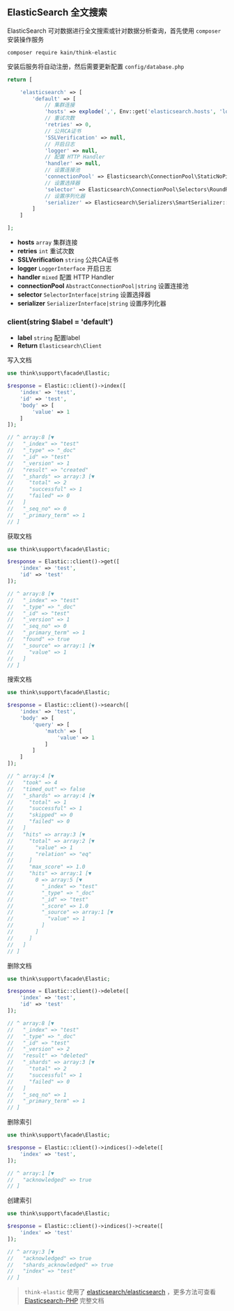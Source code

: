 ## ElasticSearch 全文搜索

ElasticSearch 可对数据进行全文搜索或针对数据分析查询，首先使用 `composer` 安装操作服务

```shell
composer require kain/think-elastic
```

安装后服务将自动注册，然后需要更新配置 `config/database.php`

```php
return [

    'elasticsearch' => [
        'default' => [
            // 集群连接
            'hosts' => explode(',', Env::get('elasticsearch.hosts', 'localhost:9200')),
            // 重试次数
            'retries' => 0,
            // 公共CA证书
            'SSLVerification' => null,
            // 开启日志
            'logger' => null,
            // 配置 HTTP Handler
            'handler' => null,
            // 设置连接池
            'connectionPool' => Elasticsearch\ConnectionPool\StaticNoPingConnectionPool::class,
            // 设置选择器
            'selector' => Elasticsearch\ConnectionPool\Selectors\RoundRobinSelector::class,
            // 设置序列化器
            'serializer' => Elasticsearch\Serializers\SmartSerializer::class
        ]
    ]

];
```

- **hosts** `array` 集群连接
- **retries** `int` 重试次数
- **SSLVerification** `string` 公共CA证书
- **logger** `LoggerInterface` 开启日志
- **handler** `mixed` 配置 HTTP Handler
- **connectionPool** `AbstractConnectionPool|string` 设置连接池
- **selector** `SelectorInterface|string` 设置选择器
- **serializer** `SerializerInterface|string` 设置序列化器

### client(string $label = 'default')

- **label** `string` 配置label
- **Return** `Elasticsearch\Client`

写入文档

```php
use think\support\facade\Elastic;

$response = Elastic::client()->index([
    'index' => 'test',
    'id' => 'test',
    'body' => [
        'value' => 1
    ]
]);

// ^ array:8 [▼
//   "_index" => "test"
//   "_type" => "_doc"
//   "_id" => "test"
//   "_version" => 1
//   "result" => "created"
//   "_shards" => array:3 [▼
//     "total" => 2
//     "successful" => 1
//     "failed" => 0
//   ]
//   "_seq_no" => 0
//   "_primary_term" => 1
// ]
```

获取文档

```php
use think\support\facade\Elastic;

$response = Elastic::client()->get([
    'index' => 'test',
    'id' => 'test'
]);

// ^ array:8 [▼
//   "_index" => "test"
//   "_type" => "_doc"
//   "_id" => "test"
//   "_version" => 1
//   "_seq_no" => 0
//   "_primary_term" => 1
//   "found" => true
//   "_source" => array:1 [▼
//     "value" => 1
//   ]
// ]
```

搜索文档

```php
use think\support\facade\Elastic;

$response = Elastic::client()->search([
    'index' => 'test',
    'body' => [
        'query' => [
            'match' => [
                'value' => 1
            ]
        ]
    ]
]);

// ^ array:4 [▼
//   "took" => 4
//   "timed_out" => false
//   "_shards" => array:4 [▼
//     "total" => 1
//     "successful" => 1
//     "skipped" => 0
//     "failed" => 0
//   ]
//   "hits" => array:3 [▼
//     "total" => array:2 [▼
//       "value" => 1
//       "relation" => "eq"
//     ]
//     "max_score" => 1.0
//     "hits" => array:1 [▼
//       0 => array:5 [▼
//         "_index" => "test"
//         "_type" => "_doc"
//         "_id" => "test"
//         "_score" => 1.0
//         "_source" => array:1 [▼
//           "value" => 1
//         ]
//       ]
//     ]
//   ]
// ]
```

删除文档

```php
use think\support\facade\Elastic;

$response = Elastic::client()->delete([
    'index' => 'test',
    'id' => 'test'
]);

// ^ array:8 [▼
//   "_index" => "test"
//   "_type" => "_doc"
//   "_id" => "test"
//   "_version" => 2
//   "result" => "deleted"
//   "_shards" => array:3 [▼
//     "total" => 2
//     "successful" => 1
//     "failed" => 0
//   ]
//   "_seq_no" => 1
//   "_primary_term" => 1
// ]
```

删除索引

```php
use think\support\facade\Elastic;

$response = Elastic::client()->indices()->delete([
    'index' => 'test',
]);

// ^ array:1 [▼
//   "acknowledged" => true
// ]
```

创建索引

```php
use think\support\facade\Elastic;

$response = Elastic::client()->indices()->create([
    'index' => 'test'
]);

// ^ array:3 [▼
//   "acknowledged" => true
//   "shards_acknowledged" => true
//   "index" => "test"
// ]
```

> `think-elastic` 使用了 [elasticsearch/elasticsearch](https://packagist.org/packages/elasticsearch/elasticsearch) ，更多方法可查看 [Elasticsearch-PHP](https://www.elastic.co/guide/en/elasticsearch/client/php-api/current/index.html) 完整文档